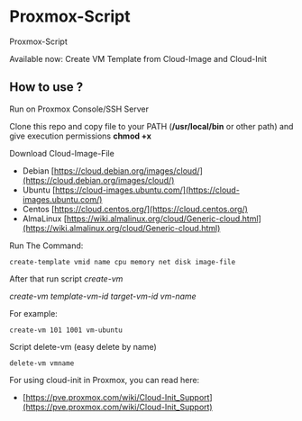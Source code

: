 # Proxmox-Script
Proxmox-Script

Available now: Create VM Template from Cloud-Image and Cloud-Init

## How to use ?

Run on Proxmox Console/SSH Server

Clone this repo and copy file to your PATH (**/usr/local/bin** or other path) and give execution permissions **chmod +x**

Download Cloud-Image-File

* Debian [https://cloud.debian.org/images/cloud/](https://cloud.debian.org/images/cloud/)
* Ubuntu [https://cloud-images.ubuntu.com/](https://cloud-images.ubuntu.com/)
* Centos [https://cloud.centos.org/](https://cloud.centos.org/)
* AlmaLinux [https://wiki.almalinux.org/cloud/Generic-cloud.html](https://wiki.almalinux.org/cloud/Generic-cloud.html)

Run The Command:

```
create-template vmid name cpu memory net disk image-file
```


After that run script *create-vm* 

*create-vm template-vm-id target-vm-id vm-name*

For example:

```
create-vm 101 1001 vm-ubuntu
```

Script delete-vm (easy delete by name)

```
delete-vm vmname
```

For using cloud-init in Proxmox, you can read here:

* [https://pve.proxmox.com/wiki/Cloud-Init_Support](https://pve.proxmox.com/wiki/Cloud-Init_Support)
